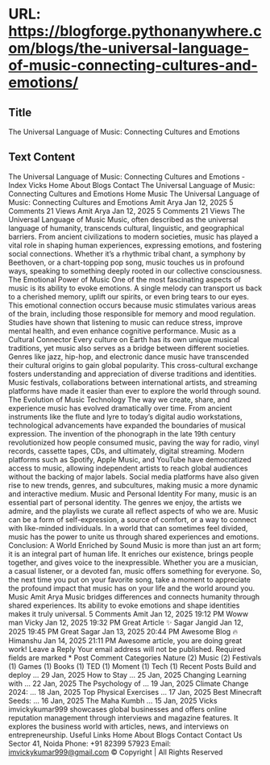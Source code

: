 # URL: https://blogforge.pythonanywhere.com/blogs/the-universal-language-of-music-connecting-cultures-and-emotions/

## Title

The Universal Language of Music: Connecting Cultures and Emotions

## Text Content

The Universal Language of Music: Connecting Cultures and Emotions - Index Vicks Home About Blogs Contact The Universal Language of Music: Connecting Cultures and Emotions Home Music The Universal Language of Music: Connecting Cultures and Emotions Amit Arya Jan 12, 2025 5 Comments 21 Views Amit Arya Jan 12, 2025 5 Comments 21 Views The Universal Language of Music Music, often described as the universal language of humanity, transcends cultural, linguistic, and geographical barriers. From ancient civilizations to modern societies, music has played a vital role in shaping human experiences, expressing emotions, and fostering social connections. Whether it’s a rhythmic tribal chant, a symphony by Beethoven, or a chart-topping pop song, music touches us in profound ways, speaking to something deeply rooted in our collective consciousness. The Emotional Power of Music One of the most fascinating aspects of music is its ability to evoke emotions. A single melody can transport us back to a cherished memory, uplift our spirits, or even bring tears to our eyes. This emotional connection occurs because music stimulates various areas of the brain, including those responsible for memory and mood regulation. Studies have shown that listening to music can reduce stress, improve mental health, and even enhance cognitive performance. Music as a Cultural Connector Every culture on Earth has its own unique musical traditions, yet music also serves as a bridge between different societies. Genres like jazz, hip-hop, and electronic dance music have transcended their cultural origins to gain global popularity. This cross-cultural exchange fosters understanding and appreciation of diverse traditions and identities. Music festivals, collaborations between international artists, and streaming platforms have made it easier than ever to explore the world through sound. The Evolution of Music Technology The way we create, share, and experience music has evolved dramatically over time. From ancient instruments like the flute and lyre to today’s digital audio workstations, technological advancements have expanded the boundaries of musical expression. The invention of the phonograph in the late 19th century revolutionized how people consumed music, paving the way for radio, vinyl records, cassette tapes, CDs, and ultimately, digital streaming. Modern platforms such as Spotify, Apple Music, and YouTube have democratized access to music, allowing independent artists to reach global audiences without the backing of major labels. Social media platforms have also given rise to new trends, genres, and subcultures, making music a more dynamic and interactive medium. Music and Personal Identity For many, music is an essential part of personal identity. The genres we enjoy, the artists we admire, and the playlists we curate all reflect aspects of who we are. Music can be a form of self-expression, a source of comfort, or a way to connect with like-minded individuals. In a world that can sometimes feel divided, music has the power to unite us through shared experiences and emotions. Conclusion: A World Enriched by Sound Music is more than just an art form; it is an integral part of human life. It enriches our existence, brings people together, and gives voice to the inexpressible. Whether you are a musician, a casual listener, or a devoted fan, music offers something for everyone. So, the next time you put on your favorite song, take a moment to appreciate the profound impact that music has on your life and the world around you. Music Amit Arya Music bridges differences and connects humanity through shared experiences. Its ability to evoke emotions and shape identities makes it truly universal. 5 Comments Amit Jan 12, 2025 19:12 PM Woww man Vicky Jan 12, 2025 19:32 PM Great Article ✨ Sagar Jangid Jan 12, 2025 19:45 PM Great Sagar Jan 13, 2025 20:44 PM Awesome Blog 🔥 Himanshu Jan 14, 2025 21:11 PM Awesome article, you are doing great work! Leave a Reply Your email address will not be published. Required fields are marked * Post Comment Categories Nature (2) Music (2) Festivals (1) Games (1) Books (1) TED (1) Moment (1) Tech (1) Recent Posts Build and deploy … 29 Jan, 2025 How to Stay … 25 Jan, 2025 Changing Learning with … 22 Jan, 2025 The Psychology of … 19 Jan, 2025 Climate Change 2024: … 18 Jan, 2025 Top Physical Exercises … 17 Jan, 2025 Best Minecraft Seeds: … 16 Jan, 2025 The Maha Kumbh … 15 Jan, 2025 Vicks imvickykumar999 showcases global businesses and offers online reputation management through interviews and magazine features. It explores the business world with articles, news, and interviews on entrepreneurship. Useful Links Home About Blogs Contact Contact Us Sector 41, Noida Phone: +91 82399 57923 Email: imvickykumar999@gmail.com © Copyright | All Rights Reserved
